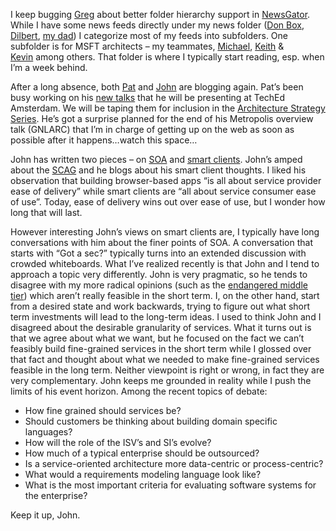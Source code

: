 I keep bugging [Greg](http://www.rassoc.com/gregr/weblog) about better
folder hierarchy support in [NewsGator](http://www.newsgator.com/).
While I have some news feeds directly under my news folder ([Don
Box](http://www.gotdotnet.com/team/dbox),
[Dilbert](http://devhawk.net/www.dilbert.com), [my
dad](http://halpierson.blogspot.com/)) I categorize most of my feeds
into subfolders. One subfolder is for MSFT architects – my teammates,
[Michael](http://blogs.msdn.com/michael_platt/),
[Keith](http://blogs.msdn.com/keith_short/) &
[Kevin](http://weblogs.asp.net/kevinha/) among others. That folder is
where I typically start reading, esp. when I’m a week behind.

After a long absence, both [Pat](http://blogs.msdn.com/pathelland) and
[John](http://blogs.msdn.com/jdevados) are blogging again. Pat’s been
busy working on his [new
talks](http://blogs.msdn.com/pathelland/archive/2004/06/18/159345.aspx)
that he will be presenting at TechEd Amsterdam. We will be taping them
for inclusion in the [Architecture Strategy
Series](http://msdn.microsoft.com/architecture/overview/series). He’s
got a surprise planned for the end of his Metropolis overview talk
(GNLARC) that I’m in charge of getting up on the web as soon as possible
after it happens…watch this space…

John has written two pieces – on
[SOA](http://blogs.msdn.com/jdevados/archive/2004/06/22/162923.aspx) and
[smart
clients](http://blogs.msdn.com/jdevados/archive/2004/06/23/163326.aspx).
John’s amped about the
[SCAG](http://msdn.microsoft.com/architecture/default.aspx?pull=/library/en-us/dnpag/html/scag.asp)
and he blogs about his smart client thoughts. I liked his observation
that building browser-based apps “is all about service provider ease of
delivery” while smart clients are “all about service consumer ease of
use”. Today, ease of delivery wins out over ease of use, but I wonder
how long that will last.

However interesting John’s views on smart clients are, I typically have
long conversations with him about the finer points of SOA. A
conversation that starts with “Got a sec?” typically turns into an
extended discussion with crowded whiteboards. What I’ve realized
recently is that John and I tend to approach a topic very differently.
John is very pragmatic, so he tends to disagree with my more radical
opinions (such as the [endangered middle
tier](http://devhawk.net/PermaLink.aspx?guid=a44821ab-94c5-4970-b1c4-6c3c3c5c832a))
which aren’t really feasible in the short term. I, on the other hand,
start from a desired state and work backwards, trying to figure out what
short term investments will lead to the long-term ideas. I used to think
John and I disagreed about the desirable granularity of services. What
it turns out is that we agree about what we want, but he focused on the
fact we can’t feasibly build fine-grained services in the short term
while I glossed over that fact and thought about what we needed to make
fine-grained services feasible in the long term. Neither viewpoint is
right or wrong, in fact they are very complementary. John keeps me
grounded in reality while I push the limits of his event horizon. Among
the recent topics of debate:

-   How fine grained should services be?
-   Should customers be thinking about building domain specific
    languages?
-   How will the role of the ISV’s and SI’s evolve?
-   How much of a typical enterprise should be outsourced?
-   Is a service-oriented architecture more data-centric or
    process-centric?
-   What would a requirements modeling language look like?
-   What is the most important criteria for evaluating software systems
    for the enterprise?

Keep it up, John.
